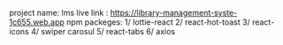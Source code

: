 project name: lms
live link : https://library-management-syste-1c655.web.app
npm packeges: 
1/ lottie-react
2/ react-hot-toast
3/ react-icons
4/ swiper carosul
5/ react-tabs
6/ axios

